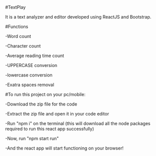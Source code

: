 #TextPlay 

It is a text analyzer and editor developed using ReactJS and Bootstrap.


#Functions

-Word count

-Character count

-Average reading time count

-UPPERCASE conversion

-lowercase conversion

-Exatra spaces removal


#To run this project on your pc/mobile:

-Download the zip file for the code

-Extract the zip file and open it in your code editor

-Run "npm i" on the terminal (this will download all the node packages required to run this react app successfully)

-Now, run "npm start run"

-And the react app will start functioning on your browser!



